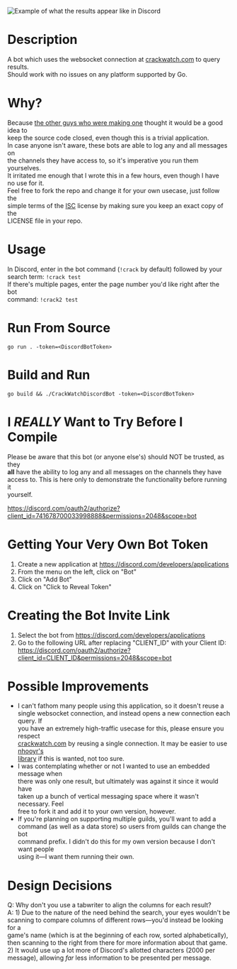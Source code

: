 ![Example of what the results appear like in Discord](/images/results.png)

# Description
A bot which uses the websocket connection at [crackwatch.com](https://crackwatch.com) to query results.\
Should work with no issues on any platform supported by Go.

# Why?
Because
[the other guys who were making one](https://old.reddit.com/r/CrackWatch/comments/i34eel/discord_bot_prototype)
thought it would be a good idea to\
keep the source code closed, even though this is a trivial application.\
In case anyone isn't aware, these bots are able to log any and all messages on\
the channels they have access to, so it's imperative you run them yourselves.\
It irritated me enough that I wrote this in a few hours, even though I have\
no use for it.\
Feel free to fork the repo and change it for your own usecase, just follow the\
simple terms of the
[ISC](https://en.wikipedia.org/wiki/ISC_license)
license by making sure you keep an exact copy of the\
LICENSE file in your repo.

# Usage
In Discord, enter in the bot command (`!crack` by default) followed by your\
search term: `!crack test`\
If there's multiple pages, enter the page number you'd like right after the bot\
command: `!crack2 test`

# Run From Source
`go run . -token=<DiscordBotToken>`

# Build and Run
`go build && ./CrackWatchDiscordBot -token=<DiscordBotToken>`

# I _REALLY_ Want to Try Before I Compile
Please be aware that this bot (or anyone else's) should NOT be trusted, as they\
**all** have the ability to log any and all messages on the channels they have\
access to. This is here only to demonstrate the functionality before running it\
yourself.

https://discord.com/oauth2/authorize?client_id=741678700033998888&permissions=2048&scope=bot

# Getting Your Very Own Bot Token
1) Create a new application at https://discord.com/developers/applications
2) From the menu on the left, click on "Bot"
3) Click on "Add Bot"
4) Click on "Click to Reveal Token"

# Creating the Bot Invite Link
1) Select the bot from https://discord.com/developers/applications
2) Go to the following URL after replacing "CLIENT_ID" with your Client ID:\
https://discord.com/oauth2/authorize?client_id=CLIENT_ID&permissions=2048&scope=bot

# Possible Improvements
- I can't fathom many people using this application, so it doesn't reuse a\
single websocket connection, and instead opens a new connection each query. If\
you have an extremely high-traffic usecase for this, please ensure you respect\
[crackwatch.com](https://crackwatch.com) by reusing a single connection. It may be easier to use [nhooyr's\
library](https://github.com/nhooyr/websocket) if this is wanted, not too sure.
- I was contemplating whether or not I wanted to use an embedded message when\
there was only one result, but ultimately was against it since it would have\
taken up a bunch of vertical messaging space where it wasn't necessary. Feel\
free to fork it and add it to your own version, however.
- If you're planning on supporting multiple guilds, you'll want to add a\
command (as well as a data store) so users from guilds can change the bot\
command prefix. I didn't do this for my own version because I don't want people\
using it—I want them running their own.

# Design Decisions
Q: Why don't you use a tabwriter to align the columns for each result?\
A: 1) Due to the nature of the need behind the search, your eyes wouldn't be\
scanning to compare columns of different rows—you'd instead be looking for a\
game's name (which is at the beginning of each row, sorted alphabetically),\
then scanning to the right from there for more information about that game.\
2) It would use up a lot more of Discord's allotted characters (2000 per\
message), allowing _far_ less information to be presented per message.
